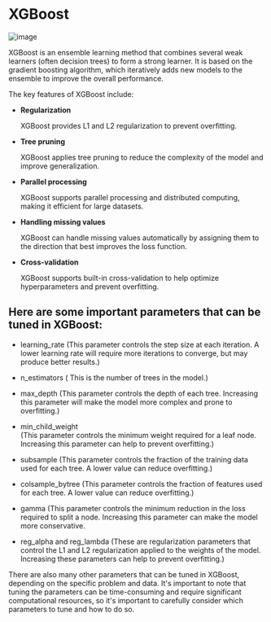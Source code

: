 # XGBoost 
![image](https://user-images.githubusercontent.com/92606737/222049135-2256b714-8f5f-44b1-b27b-31b8e4e985ce.png)

XGBoost is an ensemble learning method that combines several weak learners (often decision trees) to form a strong learner. It is based on the gradient boosting algorithm, which iteratively adds new models to the ensemble to improve the overall performance.

The key features of XGBoost include:

- __Regularization__
   
   XGBoost provides L1 and L2 regularization to prevent overfitting.
- __Tree pruning__
     
     XGBoost applies tree pruning to reduce the complexity of the model and improve generalization.
- __Parallel processing__
     
     XGBoost supports parallel processing and distributed computing, making it efficient for large datasets.
- __Handling missing values__
     
     XGBoost can handle missing values automatically by assigning them to the direction that best improves the loss function.
- __Cross-validation__
     
     XGBoost supports built-in cross-validation to help optimize hyperparameters and prevent overfitting.

## Here are some important parameters that can be tuned in XGBoost:

- learning_rate
  (This parameter controls the step size at each iteration. A lower learning rate will require more iterations to converge, but may produce better results.)

- n_estimators 
  ( This is the number of trees in the model.)

- max_depth 
  (This parameter controls the depth of each tree. Increasing this parameter will make the model more complex and prone to overfitting.)

- min_child_weight  
   (This parameter controls the minimum weight required for a leaf node. Increasing this parameter can help to prevent overfitting.)

- subsample 
  (This parameter controls the fraction of the training data used for each tree. A lower value can reduce overfitting.)

- colsample_bytree 
   (This parameter controls the fraction of features used for each tree. A lower value can reduce overfitting.)

- gamma 
    (This parameter controls the minimum reduction in the loss required to split a node. Increasing this parameter can make the model more conservative.

- reg_alpha and reg_lambda
    (These are regularization parameters that control the L1 and L2 regularization applied to the weights of the model. Increasing these parameters can help to prevent overfitting.)

There are also many other parameters that can be tuned in XGBoost, depending on the specific problem and data. It's important to note that tuning the parameters can be time-consuming and require significant computational resources, so it's important to carefully consider which parameters to tune and how to do so.
